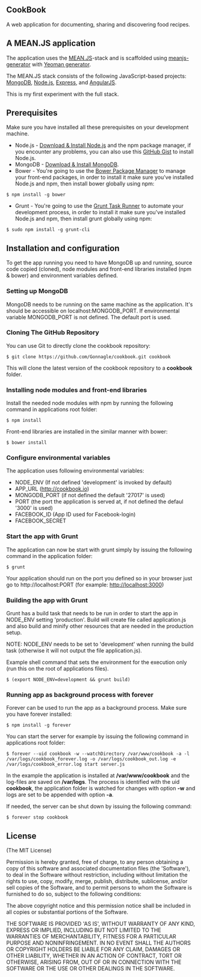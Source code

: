 ## CookBook

A web application for documenting, sharing and discovering food recipes.


## A MEAN.JS application

The application uses the [MEAN.JS](http://meanjs.org/)-stack and is scaffolded using [meanjs-generator](http://meanjs.org/generator.html) with [Yeoman generator](http://yeoman.io/index.html).

The MEAN.JS stack consists of the following JavaScript-based projects: [MongoDB](http://www.mongodb.org/), [Node.js](http://www.nodejs.org/), [Express](http://expressjs.com/), and [AngularJS](http://angularjs.org/).

This is my first experiment with the full stack.

## Prerequisites

Make sure you have installed all these prerequisites on your development machine.
* Node.js - [Download & Install Node.js](http://www.nodejs.org/download/) and the npm package manager, if you encounter any problems, you can also use this [GitHub Gist](https://gist.github.com/isaacs/579814) to install Node.js.
* MongoDB - [Download & Install MongoDB](http://www.mongodb.org/downloads).
* Bower - You're going to use the [Bower Package Manager](http://bower.io/) to manage your front-end packages, in order to install it make sure you've installed Node.js and npm, then install bower globally using npm:

```
$ npm install -g bower
```

* Grunt - You're going to use the [Grunt Task Runner](http://gruntjs.com/) to automate your development process, in order to install it make sure you've installed Node.js and npm, then install grunt globally using npm:

```
$ sudo npm install -g grunt-cli
```

## Installation and configuration

To get the app running you need to have MongoDB up and running, source code copied (cloned), node modules and front-end libraries installed (npm & bower) and environment variables defined.

### Setting up MongoDB

MongoDB needs to be running on the same machine as the application. It's should be accessible on localhost:MONGODB_PORT. If environmental variable MONGODB_PORT is not defined. The default port  is used.

### Cloning The GitHub Repository
You can use Git to directly clone the cookbook repository:
```
$ git clone https://github.com/Gonnagle/cookbook.git cookbook
```
This will clone the latest version of the cookbook repository to a **cookbook** folder.

### Installing node modules and front-end libraries

Install the needed node modules with npm by running the following command in applications root folder:

```
$ npm install
```

Front-end libraries are installed in the similar manner with bower:

```
$ bower install
```

### Configure environmental variables

The application uses following environmental variables:
* NODE_ENV (If not defined 'development' is invoked by default)
* APP_URL (http://cookbook.io)
* MONGODB_PORT (if not defined the default '27017' is used)
* PORT (the port the application is served at, if not defined the defaul '3000' is used)
* FACEBOOK_ID (App ID used for Facebook-login)
* FACEBOOK_SECRET

### Start the app with Grunt

The application can now be start with grunt simply by issuing the following command in the application folder:

```
$ grunt
```

Your application should run on the port you defined so in your browser just go to http://localhost:PORT (for example: [http://localhost:3000](http://localhost:3000))

### Building the app with Grunt

Grunt has a build task that needs to be run in order to start the app in NODE_ENV setting 'production'. Build will create file called application.js and also build and minify other resources that are needed in the production setup.

NOTE: NODE_ENV needs to be set to 'development' when running the build task (otherwise it will not output the file application.js).

Example shell command that sets the environment for the execution only (run this on the root of applications files).

```
$ (export NODE_ENV=development && grunt build)
```

### Running app as background process with forever

Forever can be used to run the app as a background process. Make sure you have forever installed:

```
$ npm install -g forever
```

You can start the server for example by issuing the following command in applications root folder:

```
$ forever --uid cookbook -w --watchDirectory /var/www/cookbook -a -l /var/logs/cookbook_forever.log -o /var/logs/cookbook_out.log -e /var/logs/cookbook_error.log start server.js
```

In the example the application is installed at **/var/www/cookbook** and the log-files are saved on **/var/logs**. The process is identified with the uid **cookbook**, the application folder is watched for changes with option **-w** and logs are set to be appended with option **-a**.

If needed, the server can be shut down by issuing the following command:

```
$ forever stop cookbook
```

## License
(The MIT License)

Permission is hereby granted, free of charge, to any person obtaining
a copy of this software and associated documentation files (the
'Software'), to deal in the Software without restriction, including
without limitation the rights to use, copy, modify, merge, publish,
distribute, sublicense, and/or sell copies of the Software, and to
permit persons to whom the Software is furnished to do so, subject to
the following conditions:

The above copyright notice and this permission notice shall be
included in all copies or substantial portions of the Software.

THE SOFTWARE IS PROVIDED 'AS IS', WITHOUT WARRANTY OF ANY KIND,
EXPRESS OR IMPLIED, INCLUDING BUT NOT LIMITED TO THE WARRANTIES OF
MERCHANTABILITY, FITNESS FOR A PARTICULAR PURPOSE AND NONINFRINGEMENT.
IN NO EVENT SHALL THE AUTHORS OR COPYRIGHT HOLDERS BE LIABLE FOR ANY
CLAIM, DAMAGES OR OTHER LIABILITY, WHETHER IN AN ACTION OF CONTRACT,
TORT OR OTHERWISE, ARISING FROM, OUT OF OR IN CONNECTION WITH THE
SOFTWARE OR THE USE OR OTHER DEALINGS IN THE SOFTWARE.
